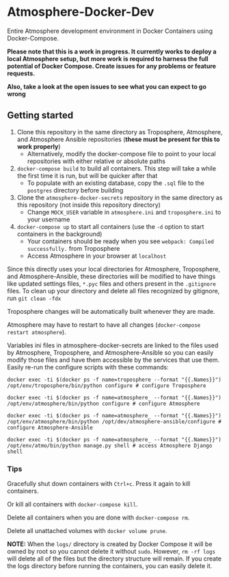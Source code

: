 # Atmosphere-Docker-Dev
Entire Atmosphere development environment in Docker Containers using Docker-Compose.

**Please note that this is a work in progress. It currently works to deploy a local Atmosphere setup, but more work is required to harness the full potential of Docker Compose. Create issues for any problems or feature requests.**

**Also, take a look at the open issues to see what you can expect to go wrong**


## Getting started
1. Clone this repository in the same directory as Troposphere, Atmosphere, and Atmosphere Ansible repositories (**these must be present for this to work properly**)
    - Alternatively, modify the docker-compose file to point to your local repositories with either relative or absolute paths
2. `docker-compose build` to build all containers. This step will take a while the first time it is run, but will be quicker after that
    - To populate with an existing database, copy the `.sql` file to the `postgres` directory before building
3. Clone the `atmosphere-docker-secrets` repository in the same directory as this repository (not inside this repository directory)
    - Change `MOCK_USER` variable in `atmosphere.ini` and `troposphere.ini` to your username
4. `docker-compose up` to start all containers (use the `-d` option to start containers in the background)
    - Your containers should be ready when you see `webpack: Compiled successfully.` from Troposphere
    - Access Atmosphere in your browser at `localhost`


Since this directly uses your local directories for Atmosphere, Troposphere, and Atmosphere-Ansible, these directories will be modified to have things like updated settings files, `*.pyc` files and others present in the `.gitignore` files. To clean up your directory and delete all files recognized by gitignore, run `git clean -fdx`

Troposphere changes will be automatically built whenever they are made.

Atmosphere may have to restart to have all changes (`docker-compose restart atmosphere`).

Variables ini files in atmosphere-docker-secrets are linked to the files used by Atmosphere, Troposphere, and Atmosphere-Ansible so you can easily modify those files and have them accessible by the services that use them. Easily re-run the configure scripts with these commands:
```shell
docker exec -ti $(docker ps -f name=troposphere --format "{{.Names}}") /opt/env/troposphere/bin/python configure # configure Troposphere

docker exec -ti $(docker ps -f name=atmosphere_ --format "{{.Names}}") /opt/env/atmosphere/bin/python configure # configure Atmosphere

docker exec -ti $(docker ps -f name=atmosphere_ --format "{{.Names}}") /opt/env/atmosphere/bin/python /opt/dev/atmosphere-ansible/configure # configure Atmosphere-Ansible

docker exec -ti $(docker ps -f name=atmosphere_ --format "{{.Names}}") /opt/env/atmo/bin/python manage.py shell # access Atmosphere Django shell
```


### Tips
Gracefully shut down containers with `Ctrl+c`. Press it again to kill containers.

Or kill all containers with `docker-compose kill`.

Delete all containers when you are done with `docker-compose rm`.

Delete all unattached volumes with `docker volume prune`.

**NOTE:** When the `logs/` directory is created by Docker Compose it will be owned by root so you cannot delete it without `sudo`. However, `rm -rf logs` will delete all of the files but the directory structure will remain. If you create the logs directory before running the containers, you can easily delete it.
